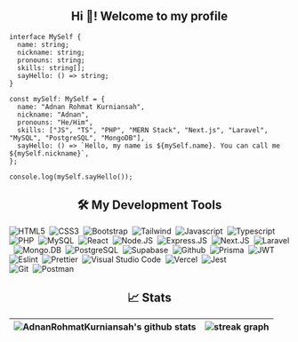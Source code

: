 
<h2 align="center">
  Hi 👋! Welcome to my profile
</h2>

```
interface MySelf {
  name: string;
  nickname: string;
  pronouns: string;
  skills: string[];
  sayHello: () => string;
}

const mySelf: MySelf = {
  name: "Adnan Rohmat Kurniansah",
  nickname: "Adnan",
  pronouns: "He/Him",
  skills: ["JS", "TS", "PHP", "MERN Stack", "Next.js", "Laravel", "MySQL", "PostgreSQL", "MongoDB"],
  sayHello: () => `Hello, my name is ${mySelf.name}. You can call me ${mySelf.nickname}`,
};

console.log(mySelf.sayHello());
```


<h2 align="center">
  🛠 My Development Tools
</h2>

![HTML5](https://img.shields.io/badge/-HTML5-2f1a47?style=flat&logo=html5)&nbsp; 
![CSS3](https://img.shields.io/badge/-CSS3-2f1a47?style=flat&logo=css3&logoColor=039be5)&nbsp;
![Bootstrap](https://img.shields.io/badge/-Bootstrap-2f1a47?style=flat&logo=bootstrap)&nbsp;
![Tailwind](https://img.shields.io/badge/-Tailwind%20CSS-2f1a47?style=flat&logo=tailwindcss)&nbsp;
![Javascript](https://img.shields.io/badge/-Javascript-2f1a47?style=flat&logo=javascript)&nbsp;
![Typescript](https://img.shields.io/badge/-Typescript-2f1a47?style=flat&logo=typescript)&nbsp;
![PHP](https://img.shields.io/badge/-PHP-2f1a47?style=flat&logo=php)&nbsp;
![MySQL](https://img.shields.io/badge/-MySQL-00000F?style=flat&logo=MySQL)&nbsp;
![React](https://img.shields.io/badge/-React-2f1a47?style=flat&logo=react)&nbsp;
![Node.JS](https://img.shields.io/badge/-Node.JS-2f1a47?style=flat&logo=node.js)&nbsp;
![Express.JS](https://img.shields.io/badge/-Express-2f1a47?style=flat&logo=express)&nbsp;
![Next.JS](https://img.shields.io/badge/-Next.JS-2f1a47?style=flat&logo=next.js)&nbsp;
![Laravel](https://img.shields.io/badge/-Laravel-2f1a47?style=flat&logo=Laravel)&nbsp;
![Mongo.DB](https://img.shields.io/badge/MongoDB-2f1a47?style=flat&logo=mongodb&logoColor=4EA94B)&nbsp;
![PostgreSQL](https://img.shields.io/badge/PostgreSQL-2f1a47?style=flat&logo=postgresql&logoColor=white)&nbsp;
![Supabase](https://img.shields.io/badge/Supabase-2f1a47?style=flat&logo=supabase&logoColor=white)&nbsp;
![Github](https://img.shields.io/badge/GitHub-2f1a47?style=flat&logo=github&logoColor=white)&nbsp;
![Prisma](https://img.shields.io/badge/Prisma-2f1a47?flat&logo=Prisma&logoColor=white)&nbsp;
![JWT](https://img.shields.io/badge/JWT-2f1a47?style=flat&logo=json-web-tokens&logoColor=pink)&nbsp;
![Eslint](https://img.shields.io/badge/eslint-2f1a47?style=flat&logo=eslint&logoColor=white)&nbsp;
![Prettier](https://img.shields.io/badge/prettier-2f1a47?style=flat&logo=prettier&logoColor=F7BA3E)&nbsp;
![Visual Studio Code](https://img.shields.io/badge/Visual_Studio_Code-2f1a47?style=flat&logo=visual%20studio%20code&logoColor=0078D4)&nbsp;
![Vercel](https://img.shields.io/badge/Vercel-2f1a47?style=flat&logo=vercel&logoColor=white)&nbsp;
![Jest](https://img.shields.io/badge/Jest-2f1a47?style=flat&logo=Jest&logoColor=white)&nbsp;  
![Git](https://img.shields.io/badge/-Git-2f1a47?style=flat&logo=git)&nbsp;
![Postman](https://img.shields.io/badge/-Postman-2f1a47?style=flat&logo=postman)&nbsp;

 
<h2 align="center">
  📈 Stats
</h2>

| <img align="center" src="https://github-readme-stats.vercel.app/api?username=AdnanRohmatKurniansah&hide_title=false&hide_rank=false&show_icons=true&include_all_commits=true&count_private=true&disable_animations=false&theme=tokyonight&locale=en&hide_border=true" alt="AdnanRohmatKurniansah's github stats" /> | <img src="https://streak-stats.demolab.com?user=AdnanRohmatKurniansah&locale=en&mode=daily&theme=tokyonight&hide_border=true&border_radius=5" alt="streak graph"  /> | 
| ------------- | ------------- |

 
 

